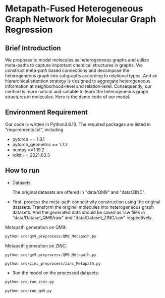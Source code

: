 # Metapath-Fused Heterogeneous Graph Network for Molecular Graph Regression

## Brief Introduction

We proposes to model molecules as heterogeneous graphs and utilize meta-paths to capture important chemical structures in graphs. We construct meta-path based connections and decompose the heterogeneous graph into subgraphs according to relational types. And an hierarchical attention strategy is designed to aggregate heterogeneous information at neighborhood-level and relation-level. Consequently, our method is more natural and suitable to learn the heterogeneous graph structures in molecules. Here is the demo code of our model.

## Environment Requirement

Our code is written in Python3.6.13. The required packages are listed in “requirements.txt”, including

- pytorch == 1.8.1
- pytorch_geometric == 1.7.2
- numpy ==1.19.2
- rdkit == 2021.03.3

## How to run

- Datasets

  The original datasets are offered in "data/QM9" and "data/ZINC".
- First, process the meta-path connectivity construction using the original datasets. Transform the original molecules into heterogeneous graph datasets. And the generated data should be saved as raw files in "data/Dataset_QM9/raw" and "data/Dataset_ZINC/raw" respectively.

Metapath generation on QM9:
```python
python src/qm9_preprocess/QM9_Metapath.py
```

Metapath generation on ZINC:
```python
python src/qm9_preprocess/QM9_Metapath.py
```

```
python src/zinc_preprocess/zinc_Metapath.py
```

- Run the model on the processed datasets:

```python
python src/run_zinc.py
```

```python
python src/run_qm9.py
```
